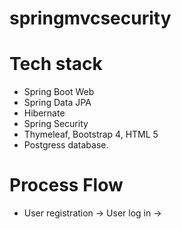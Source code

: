 # springmvcsecurity

# Tech stack 

* Spring Boot Web
* Spring Data JPA
* Hibernate
* Spring Security
* Thymeleaf, Bootstrap 4, HTML 5 
* Postgress database.


# Process Flow 
* User registration ->  User log in -> 
